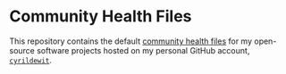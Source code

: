 # Community Health Files

This repository contains the
default [community health files](https://help.github.com/en/github/building-a-strong-community/creating-a-default-community-health-file)
for my open-source software projects hosted on my personal GitHub account, [`cyrildewit`](https://github.com/cyrildewit).